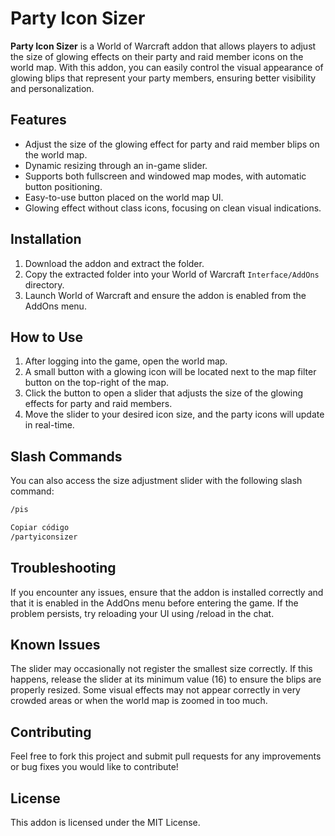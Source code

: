 # Party Icon Sizer

**Party Icon Sizer** is a World of Warcraft addon that allows players to adjust the size of glowing effects on their party and raid member icons on the world map. With this addon, you can easily control the visual appearance of glowing blips that represent your party members, ensuring better visibility and personalization.

## Features
- Adjust the size of the glowing effect for party and raid member blips on the world map.
- Dynamic resizing through an in-game slider.
- Supports both fullscreen and windowed map modes, with automatic button positioning.
- Easy-to-use button placed on the world map UI.
- Glowing effect without class icons, focusing on clean visual indications.

## Installation
1. Download the addon and extract the folder.
2. Copy the extracted folder into your World of Warcraft `Interface/AddOns` directory.
3. Launch World of Warcraft and ensure the addon is enabled from the AddOns menu.

## How to Use
1. After logging into the game, open the world map.
2. A small button with a glowing icon will be located next to the map filter button on the top-right of the map.
3. Click the button to open a slider that adjusts the size of the glowing effects for party and raid members.
4. Move the slider to your desired icon size, and the party icons will update in real-time.

## Slash Commands
You can also access the size adjustment slider with the following slash command:

```bash
/pis
```

```bash
Copiar código
/partyiconsizer
```

## Troubleshooting
If you encounter any issues, ensure that the addon is installed correctly and that it is enabled in the AddOns menu before entering the game. If the problem persists, try reloading your UI using /reload in the chat.

## Known Issues
The slider may occasionally not register the smallest size correctly. If this happens, release the slider at its minimum value (16) to ensure the blips are properly resized.
Some visual effects may not appear correctly in very crowded areas or when the world map is zoomed in too much.

## Contributing
Feel free to fork this project and submit pull requests for any improvements or bug fixes you would like to contribute!

## License
This addon is licensed under the MIT License.